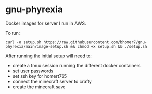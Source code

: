 # gnu-phyrexia
Docker images for server I run in AWS.

To run:
```
curl -o setup.sh https://raw.githubusercontent.com/bhomer7/gnu-phyrexia/main/image-setup.sh && chmod +x setup.sh && ./setup.sh
```

After running the initial setup will need to:
- create a tmux session running the different docker containers
- set user passwords
- set ssh key for homert765
- connect the minecraft server to crafty
- create the minecraft save